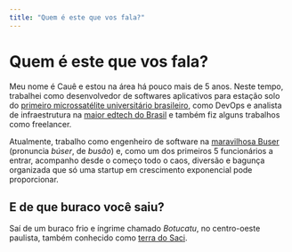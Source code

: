 ```yaml
---
title: "Quem é este que vos fala?"
---
```


# Quem é este que vos fala?

Meu nome é Cauê e estou na área há pouco mais de 5 anos. Neste tempo, trabalhei como desenvolvedor de softwares aplicativos para estação solo do [primeiro microssatélite universitário brasileiro](https://pt.wikipedia.org/wiki/ITASAT-1), como DevOps e analista de infraestrutura na [maior edtech do Brasil](https://medium.com/techatquero) e também fiz alguns trabalhos como freelancer.

Atualmente, trabalho como engenheiro de software na [maravilhosa Buser](https://www.buser.com.br) (pronuncia _búser_, de _busão_) e, como um dos primeiros 5 funcionários a entrar, acompanho desde o começo todo o caos, diversão e bagunça organizada que só uma startup em crescimento exponencial pode proporcionar.

## E de que buraco você saiu?

Saí de um buraco frio e íngrime chamado *Botucatu*, no centro-oeste paulista, também conhecido como [terra do Saci](https://globoplay.globo.com/v/5806314/).